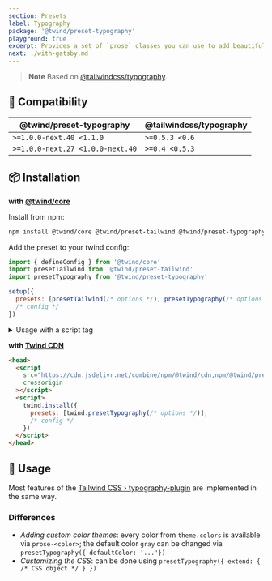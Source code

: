```yaml
---
section: Presets
label: Typography
package: '@twind/preset-typography'
playground: true
excerpt: Provides a set of `prose` classes you can use to add beautiful typographic defaults to any vanilla HTML you don't control, like HTML rendered from Markdown, or pulled from a CMS.
next: ./with-gatsby.md
---
```


> **Note**
> Based on [@tailwindcss/typography](https://github.com/tailwindlabs/tailwindcss-typography).

## 🤝 Compatibility

| @twind/preset-typography         | @tailwindcss/typography |
| -------------------------------- | ----------------------- |
| `>=1.0.0-next.40 <1.1.0`         | `>=0.5.3 <0.6`          |
| `>=1.0.0-next.27 <1.0.0-next.40` | `>=0.4 <0.5.3`          |

## 📦 Installation

**with [@twind/core](https://github.com/tw-in-js/twind/tree/main/packages/core)**

Install from npm:

```sh
npm install @twind/core @twind/preset-tailwind @twind/preset-typography
```

Add the preset to your twind config:

```js title="twind.config.js"
import { defineConfig } from '@twind/core'
import presetTailwind from '@twind/preset-tailwind'
import presetTypography from '@twind/preset-typography'

setup({
  presets: [presetTailwind(/* options */), presetTypography(/* options */)],
  /* config */
})
```

<details><summary>Usage with a script tag</summary>

```html
<head>
  <script
    src="https://cdn.jsdelivr.net/combine/npm/twind,npm/@twind/preset-typography"
    crossorigin
  ></script>
  <script>
    twind.install({
      presets: [twind.presetTypography(/* options */)],
      /* config */
    })
  </script>
</head>
```

</details>

**with [Twind CDN](./installation#twind-cdn)**

```html
<head>
  <script
    src="https://cdn.jsdelivr.net/combine/npm/@twind/cdn,npm/@twind/preset-typography"
    crossorigin
  ></script>
  <script>
    twind.install({
      presets: [twind.presetTypography(/* options */)],
      /* config */
    })
  </script>
</head>
```

## 🙇 Usage

Most features of the [Tailwind CSS › typography-plugin](https://tailwindcss.com/docs/typography-plugin) are implemented in the same way.

### Differences

- _Adding custom color themes_: every color from `theme.colors` is available via `prose-<color>`; the default color `gray` can be changed via `presetTypography({ defaultColor: '...'})`
- _Customizing the CSS_: can be done using `presetTypography({ extend: { /* CSS object */ } })`
